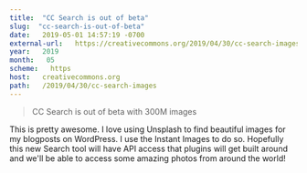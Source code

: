 ```yaml
---
title:  "CC Search is out of beta" 
slug:  "cc-search-is-out-of-beta" 
date:   2019-05-01 14:57:19 -0700 
external-url:   https://creativecommons.org/2019/04/30/cc-search-images 
year:   2019 
month:   05 
scheme:   https 
host:   creativecommons.org 
path:   /2019/04/30/cc-search-images 
---
```


> CC Search is out of beta with 300M images

This is pretty awesome. I love using Unsplash to find beautiful images for my blogposts on WordPress. I use the Instant Images to do so. Hopefully this new Search tool will have API access that plugins will get built around and we'll be able to access some amazing photos from around the world!